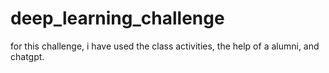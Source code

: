 # deep_learning_challenge
for this challenge, i have used the class activities, the help of a alumni, and chatgpt.
